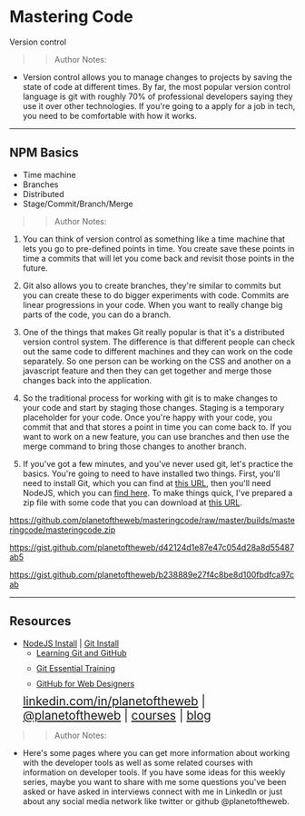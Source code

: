 <!-- .slide: data-state="title" -->

# Mastering Code
Version control

> > Author Notes:

- Version control allows you to manage changes to projects by saving the state of code at different times. By far, the most popular version control language is git with roughly 70% of professional developers saying they use it over other technologies. If you're going to a apply for a job in tech, you need to be comfortable with how it works.

---

## NPM Basics

<ul>
  <li class="fragment">Time machine</li>
  <li class="fragment">Branches</li>
  <li class="fragment">Distributed</li>
  <li class="fragment">Stage/Commit/Branch/Merge</li>
</ul>

> > Author Notes:

1. You can think of version control as something like a time machine that lets you go to pre-defined points in time. You create save these points in time a commits that will let you come back and revisit those points in the future.

1. Git also allows you to create branches, they're similar to commits but you can create these to do bigger experiments with code. Commits are linear progressions in your code. When you want to really change big parts of the code, you can do a branch.

1. One of the things that makes Git really popular is that it's a distributed version control system. The difference is that different people can check out the same code to different machines and they can work on the code separately. So one person can be working on the CSS and another on a javascript feature and then they can get together and merge those changes back into the application.

1. So the traditional process for working with git is to make changes to your code and start by staging those changes. Staging is a temporary placeholder for your code. Once you're happy with your code, you commit that and that stores a point in time you can come back to. If you want to work on a new feature, you can use branches and then use the merge command to bring those changes to another branch.

1. If you've got a few minutes, and you've never used git, let's practice the basics. You're going to need to have installed two things. First, you'll need to install Git, which you can find at [this URL](https://git-scm.com), then you'll need NodeJS, which you can [find here](https://nodejs.org/en). To make things quick, I've prepared a zip file with some code that you can download at [this URL]().

https://github.com/planetoftheweb/masteringcode/raw/master/builds/masteringcode/masteringcode.zip

https://gist.github.com/planetoftheweb/d42124d1e87e47c054d28a8d55487ab5

https://gist.github.com/planetoftheweb/b238889e27f4c8be8d100fbdfca97cab

---
## Resources
<ul>
  <li><a href="https://nodejs.org/en/">NodeJS Install</a> | <a href="https://git-scm.com/">Git Install</a></li>
  <li style="list-style: none;">
    <ul>
      <li style="margin-bottom: 10px"><a href="https://www.linkedin.com/learning/learning-git-and-github">Learning Git and GitHub</a></li>
      <li style="margin-bottom: 10px"><a href="https://www.linkedin.com/learning/git-essential-training">Git Essential Training</a></li>
      <li style="margin-bottom: 10px"><a href="https://www.linkedin.com/learning/github-for-web-designers">GitHub for Web Designers</a></li>
    </ul>
  <li style="list-style: none; font-size: 1.3rem;"><a href="hhttps://www.linkedin.com/in/planetoftheweb">linkedin.com/in/planetoftheweb</a> | <a href="https://www.twitter.com/planetoftheweb">@planetoftheweb</a> | <a href="https://www.linkedin.com/learning/instructors/ray-villalobos">courses</a> | <a href="https://raybo.org">blog</a></li>
</ul>

> > Author Notes:

- Here's some pages where you can get more information about working with the developer tools as well as some related courses with information on developer tools. If you have some ideas for this weekly series, maybe you want to share with me some questions you've been asked or have asked in interviews connect with me in LinkedIn or just about any social media network like twitter or github @planetoftheweb.
